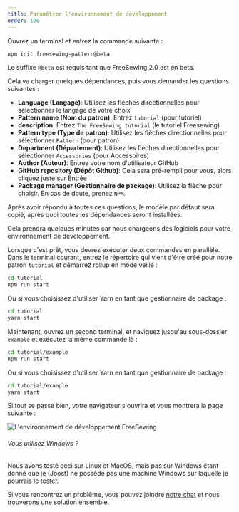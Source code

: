 ```yaml
---
title: Paramétrer l'environnement de développement
order: 100
---
```


Ouvrez un terminal et entrez la commande suivante :

```bash
npm init freesewing-pattern@beta
```

<Note>

Le suffixe `@beta` est requis tant que FreeSewing 2.0 est en beta.

</Note>

Cela va charger quelques dépendances, puis vous demander les questions suivantes :

- **Language (Langage)**: Utilisez les flèches directionnelles pour sélectionner le langage de votre choix
- **Pattern name (Nom du patron)**: Entrez `tutorial` (pour tutoriel) 
- **description**: Entrez `The FreeSewing tutorial` (le tutoriel Freesewing)
- **Pattern type (Type de patron)**: Utilisez les flèches directionnelles pour sélectionner `Pattern` (pour patron)
- **Department (Département)**: Utilisez les flèches directionnelles pour sélectionner `Accessories` (pour Accessoires)
- **Author (Auteur)**: Entrez votre nom d'utilisateur GitHub
- **GitHub repository (Dépôt Github)**: Cela sera pré-rempli pour vous, alors cliquez juste sur Entrée
- **Package manager (Gestionnaire de package)**: Utilisez la flèche pour choisir. En cas de doute, prenez `NPM`.

Après avoir répondu à toutes ces questions, le modèle par défaut sera copié, après quoi toutes les dépendances seront installées.

<Note>

Cela prendra quelques minutes car nous chargeons des logiciels pour votre environnement de développement.

</Note>

Lorsque c'est prêt, vous devrez exécuter deux commandes en parallèle. Dans le terminal courant, entrez le répertoire qui vient d'être créé pour notre patron `tutorial` et démarrez rollup en mode veille :

```bash
cd tutorial
npm run start
```

Ou si vous choisissez d'utiliser Yarn en tant que gestionnaire de package :

```bash
cd tutorial
yarn start
```

Maintenant, ouvrez un second terminal, et naviguez jusqu'au sous-dossier `example` et exécutez la même commande là :

```sh
cd tutorial/example
npm run start
```

Ou si vous choisissez d'utiliser Yarn en tant que gestionnaire de package :

```bash
cd tutorial/example
yarn start
```

Si tout se passe bien, votre navigateur s'ouvrira et vous montrera la page suivante :

![L'environnement de développement FreeSewing](./cfp.png)

<Note>

###### Vous utilisez Windows ?

Nous avons testé ceci sur Linux et MacOS, mais pas sur Windows étant donné que je (Joost) ne possède pas une machine Windows sur laquelle je pourrais le tester.

Si vous rencontrez un problème, vous pouvez joindre [notre chat](https://gitter.im/freesewing/freesewing) et nous trouverons une solution ensemble.

</Note>

